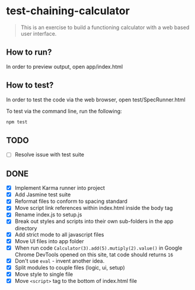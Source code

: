 # test-chaining-calculator

> This is an exercise to build a functioning calculator with a web based user interface.

## How to run?

In order to preview output, open app/index.html

## How to test?

In order to test the code via the web browser, open test/SpecRunner.html

To test via the command line, run the following:
```bash
npm test
```

## TODO

* [ ] Resolve issue with test suite

## DONE
* [x] Implement Karma runner into project
* [x] Add Jasmine test suite
* [x] Reformat files to conform to spacing standard
* [x] Move script link references within index.html inside the body tag
* [x] Rename index.js to setup.js
* [x] Break out styles and scripts into their own sub-folders in the app directory
* [x] Add strict mode to all javascript files
* [x] Move UI files into app folder
* [x] When run code `Calculator(3).add(5).mutiply(2).value()` in Google Chrome DevTools opened on this site, tat code should returns `16`
* [x] Don't use `eval` - invent another idea.
* [x] Split modules to couple files (logic, ui, setup)
* [x] Move style to single file
* [x] Move `<script>` tag to the bottom of index.html file
